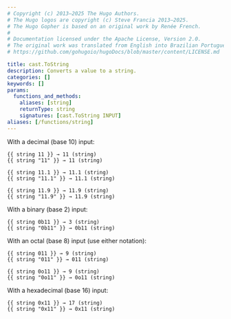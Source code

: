 ```yaml
---
# Copyright (c) 2013–2025 The Hugo Authors.
# The Hugo logos are copyright (c) Steve Francia 2013–2025.
# The Hugo Gopher is based on an original work by Renée French.
#
# Documentation licensed under the Apache License, Version 2.0.
# The original work was translated from English into Brazilian Portuguese.
# https://github.com/gohugoio/hugoDocs/blob/master/content/LICENSE.md

title: cast.ToString
description: Converts a value to a string.
categories: []
keywords: []
params:
  functions_and_methods:
    aliases: [string]
    returnType: string
    signatures: [cast.ToString INPUT]
aliases: [/functions/string]
---
```


With a decimal (base 10) input:

```go-html-template
{{ string 11 }} → 11 (string)
{{ string "11" }} → 11 (string)

{{ string 11.1 }} → 11.1 (string)
{{ string "11.1" }} → 11.1 (string)

{{ string 11.9 }} → 11.9 (string)
{{ string "11.9" }} → 11.9 (string)
```

With a binary (base 2) input:

```go-html-template
{{ string 0b11 }} → 3 (string)
{{ string "0b11" }} → 0b11 (string)
```

With an octal (base 8) input (use either notation):

```go-html-template
{{ string 011 }} → 9 (string)
{{ string "011" }} → 011 (string)

{{ string 0o11 }} → 9 (string)
{{ string "0o11" }} → 0o11 (string)
```

With a hexadecimal (base 16) input:

```go-html-template
{{ string 0x11 }} → 17 (string)
{{ string "0x11" }} → 0x11 (string)
```
